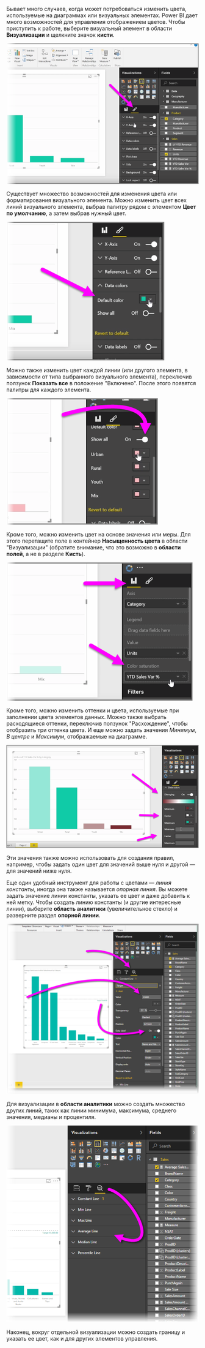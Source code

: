 Бывает много случаев, когда может потребоваться изменить цвета, используемые на диаграммах или визуальных элементах. Power BI дает много возможностей для управления отображением цветов. Чтобы приступить к работе, выберите визуальный элемент в области **Визуализации** и щелкните значок **кисти**.

![](media/3-9a-modifying-colors/3-9a_1.png)

Существует множество возможностей для изменения цвета или форматирования визуального элемента. Можно изменить цвет всех линий визуального элемента, выбрав палитру рядом с элементом **Цвет по умолчанию**, а затем выбрав нужный цвет.

![](media/3-9a-modifying-colors/3-9a_2.png)

Можно также изменить цвет каждой линии (или другого элемента, в зависимости от типа выбранного визуального элемента), переключив ползунок **Показать все** в положение "Включено". После этого появятся палитры для каждого элемента.

![](media/3-9a-modifying-colors/3-9a_3.png)

Кроме того, можно изменить цвет на основе значения или меры. Для этого перетащите поле в контейнер **Насыщенность цвета** в области "Визуализации" (обратите внимание, что это возможно в **области полей**, а не в разделе **Кисть**).

![](media/3-9a-modifying-colors/3-9a_4.png)

Кроме того, можно изменить оттенки и цвета, используемые при заполнении цвета элементов данных. Можно также выбрать расходящиеся оттенки, переключив ползунок "Расхождение", чтобы отобразить три оттенка цвета. И еще можно задать значения *Минимум*, *В центре* и *Максимум*, отображаемые на диаграмме.

![](media/3-9a-modifying-colors/3-9a_5.png)

Эти значения также можно использовать для создания правил, например, чтобы задать один цвет для значений выше нуля и другой — для значений ниже нуля.

Еще один удобный инструмент для работы с цветами — *линия константы*, иногда она также называется *опорная линия*. Вы можете задать значение линии константы, указать ее цвет и даже добавить к ней метку. Чтобы создать линию константы (и другие интересные линии), выберите **область аналитики** (увеличительное стекло) и разверните раздел **опорной линии**.

![](media/3-9a-modifying-colors/3-9a_6.png)

Для визуализации в **области аналитики** можно создать множество других линий, таких как линии минимума, максимума, среднего значения, медианы и процентиля.

![](media/3-9a-modifying-colors/3-9a_7.png)

Наконец, вокруг отдельной визуализации можно создать границу и указать ее цвет, как и для других элементов управления.

